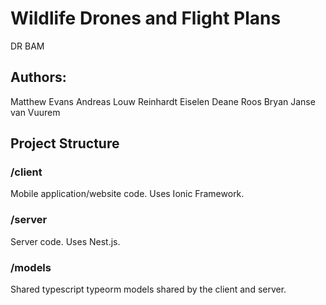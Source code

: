 # Wildlife Drones and Flight Plans
DR BAM

## Authors:
Matthew Evans
Andreas Louw
Reinhardt Eiselen
Deane Roos
Bryan Janse van Vuurem

## Project Structure
### /client
Mobile application/website code. Uses Ionic Framework.

### /server
Server code. Uses Nest.js.

### /models
Shared typescript typeorm models shared by the client and server.